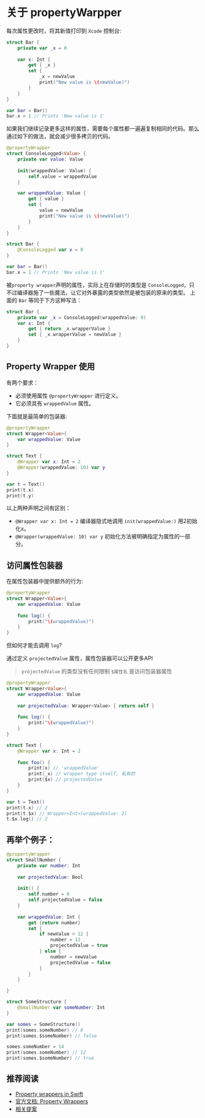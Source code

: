 # 关于 propertyWarpper

每次属性更改时，将其新值打印到 `Xcode` 控制台:

```swift
struct Bar {
    private var _x = 0
    
    var x: Int {
        get { _x }
        set {
            _x = newValue
            print("New value is \(newValue)") 
        }
    }
}

var bar = Bar()
bar.x = 1 // Prints 'New value is 1'
```

如果我们继续记录更多这样的属性，需要每个属性都一遍遍复制相同的代码。那么通过如下的做法，就会减少很多拷贝的代码。

```swift
@propertyWrapper
struct ConsoleLogged<Value> {
    private var value: Value
    
    init(wrappedValue: Value) {
        self.value = wrappedValue
    }

    var wrappedValue: Value {
        get { value }
        set { 
            value = newValue
            print("New value is \(newValue)") 
        }
    }
}

struct Bar {
    @ConsoleLogged var x = 0
}

var bar = Bar()
bar.x = 1 // Prints 'New value is 1'
```

被`property wrapper`声明的属性，实际上在存储时的类型是 `ConsoleLogged`，只不过编译器施了一些魔法，让它对外暴露的类型依然是被包装的原来的类型。
上面的 `Bar` 等同于下方这种写法：

```swift
struct Bar {
    private var _x = ConsoleLogged(wrappedValue: 0)
    var x: Int {
        get { return _x.wrapperValue }
        set { _x.wrapperValue = newValue }
    }
}
```

## Property Wrapper 使用

有两个要求：

* 必须使用属性 `@propertyWrapper` 进行定义。
* 它必须具有 `wrappedValue` 属性。

下面就是最简单的包装器:

```swift
@propertyWrapper
struct Wrapper<Value>{
    var wrappedValue: Value
}

struct Text {
    @Wrapper var x: Int = 2
    @Wrapper(wrappedValue: 10) var y
}

var t = Text()
print(t.x) 
print(t.y)
```

以上两种声明之间有区别：

* `@Wrapper var x: Int = 2` 编译器隐式地调用 `init(wrappedValue:)` 用2初始化x。
* `@Wrapper(wrappedValue: 10) var y` 初始化方法被明确指定为属性的一部分。


## 访问属性包装器

在属性包装器中提供额外的行为:

```swift
@propertyWrapper
struct Wrapper<Value>{
    var wrappedValue: Value
    
    func log() {
        print("\(wrappedValue)")
    }
}
```

但如何才能去调用 `log`?

通过定义 `projectedValue` 属性，属性包装器可以公开更多API

> `projectedValue` 的类型没有任何限制
> `$属性名` 是访问包装器属性

```swift
@propertyWrapper
struct Wrapper<Value>{
    var wrappedValue: Value
    
    var projectedValue: Wrapper<Value> { return self }
    
    func log() {
        print("\(wrappedValue)")
    }
}

struct Text {
    @Wrapper var x: Int = 2
    
    func foo() {
        print(x) // 'wrappedValue'
        print(_x) // wrapper type itself, 私有的
        print($x) // projectedValue
    }
}

var t = Text()
print(t.x) // 2
print(t.$x) // Wrapper<Int>(wrappedValue: 2)
t.$x.log() // 2
```

## 再举个例子：

```swift
@propertyWrapper
struct SmallNumber {
    private var number: Int
    
    var projectedValue: Bool
    
    init() {
        self.number = 0
        self.projectedValue = false
    }
    
    var wrappedValue: Int {
        get {return number}
        set {
            if newValue > 12 {
                number = 12
                projectedValue = true
            } else {
                number = newValue
                projectedValue = false
            }
        }
    }

}

struct SomeStructure {
    @SmallNumber var someNumber: Int
}

var somes = SomeStructure()
print(somes.someNumber) // 0
print(somes.$someNumber) // false

somes.someNumber = 14
print(somes.someNumber) // 12
print(somes.$someNumber) // true
```

## 推荐阅读

* [Property wrappers in Swift](https://www.swiftbysundell.com/articles/property-wrappers-in-swift/)
* [官方文档: Property Wrappers](https://docs.swift.org/swift-book/LanguageGuide/Properties.html#ID617)
* [相关提案](https://github.com/apple/swift-evolution/blob/master/proposals/0258-property-wrappers.md)
